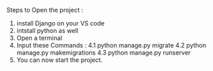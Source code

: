 Steps to Open the project :
1. install Django on your VS code
2. intstall python as well
3. Open a terminal
4. Input these Commands :
  4.1 python manage.py migrate 
  4.2 python manage.py makemigrations
  4.3 python manage.py runserver
5. You can now start the project.
